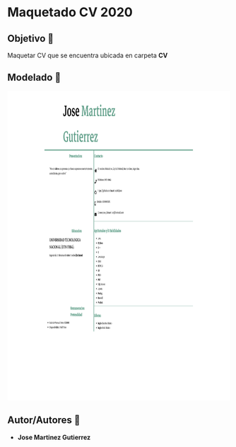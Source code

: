 # Maquetado CV 2020

## Objetivo :dart:
Maquetar CV que se encuentra ubicada en carpeta **CV**

## Modelado :memo:

<img height="700px" width="1200px" src="https://github.com/martinez022jose/Maquetado-CV-2020/blob/master/screenShotsReadMe/screenCV.png"/>

## Autor/Autores :pushpin:
* **Jose Martinez Gutierrez**
